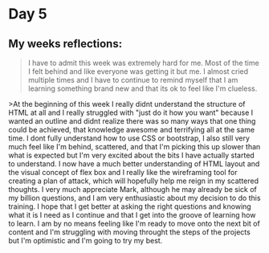 # Day 5

## My weeks reflections:

>I have to admit this week was extremely hard for me. Most of the time I felt behind and like everyone was getting it but me. I almost cried multiple times and I have to continue to remind myself that I am learning something brand new and that its ok to feel like I'm clueless. 
<p>
>At the beginning of this week I really didnt understand the structure of HTML at all and I really struggled with "just do it how you want" because I wanted an outline and didnt realize there was so many ways that one thing could be achieved, that knowledge awesome and terrifying all at the same time. I dont fully understand how to use CSS or bootstrap, I also still very much feel like I'm behind, scattered, and that I'm picking this up slower than what is expected but I'm very excited about the bits I have actually started to understand. I now have a much better understanding of HTML layout and the visual concept of flex box and I really like the wireframing tool for creating a plan of attack, which will hopefully help me reign in my scattered thoughts. I very much appreciate Mark, although he may already be sick of my billion questions, and I am very enthusiastic about my decision to do this training. I hope that I get better at asking the right questions and knowing what it is I need as I continue and that I get into the groove of learning how to learn. I am by no means feeling like I'm ready to move onto the next bit of content and I'm struggling with moving throught the steps of the projects but I'm optimistic and I'm going to try my best.
</p>